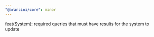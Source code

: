 ```yaml
---
"@arancini/core": minor
---
```


feat(System): required queries that must have results for the system to update
